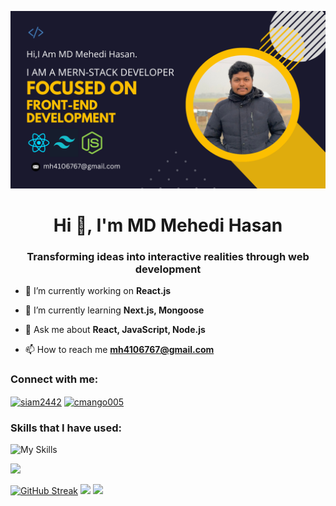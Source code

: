 ![logo](https://github.com/Cmango005/Cmango005/blob/main/Creative.png)
<h1 align="center">Hi 👋, I'm MD Mehedi Hasan</h1>
<h3 align="center">Transforming ideas into interactive realities through web development</h3>

- 🔭 I’m currently working on **React.js**

- 🌱 I’m currently learning **Next.js, Mongoose**

- 💬 Ask me about **React, JavaScript, Node.js**

- 📫 How to reach me **mh4106767@gmail.com**

<h3 align="left">Connect with me:</h3>
<p align="left">
<a href="https://fb.com/Siam2442" target="blank"><img align="center" src="https://raw.githubusercontent.com/rahuldkjain/github-profile-readme-generator/master/src/images/icons/Social/facebook.svg" alt="siam2442" height="30" width="40" /></a>
<a href="https://www.hackerrank.com/cmango005" target="blank"><img align="center" src="https://raw.githubusercontent.com/rahuldkjain/github-profile-readme-generator/master/src/images/icons/Social/hackerrank.svg" alt="cmango005" height="30" width="40" /></a>
</p>

### Skills that I have used:
![My Skills](https://skillicons.dev/icons?i=html,css,tailwind,js,react,nodejs,mongodb,firebase,express)


![](http://github-profile-summary-cards.vercel.app/api/cards/stats?username=cmango005&theme=buefy)

[![GitHub Streak](https://github-readme-streak-stats.herokuapp.com?user=cmango005&theme=blue-navy)](https://git.io/streak-stats) ![](http://github-profile-summary-cards.vercel.app/api/cards/repos-per-language?username=cmango005&theme=buefy)
![](http://github-profile-summary-cards.vercel.app/api/cards/profile-details?username=cmango005&theme=buefy)
